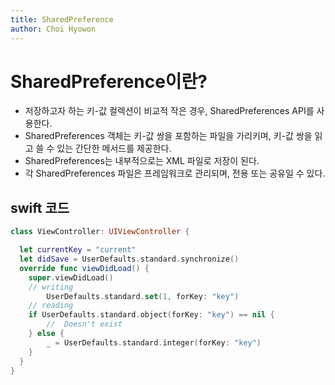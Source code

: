 ```yaml
---
title: SharedPreference
author: Choi Hyowon
---
```

# SharedPreference이란?
* 저장하고자 하는 키-값 컬렉션이 비교적 작은 경우, SharedPreferences API를 사용한다.
* SharedPreferences 객체는 키-값 쌍을 포함하는 파일을 가리키며, 키-값 쌍을 읽고 쓸 수 있는 간단한 메서드를 제공한다.
* SharedPreferences는 내부적으로는 XML 파일로 저장이 된다.
* 각 SharedPreferences 파일은 프레임워크로 관리되며, 전용 또는 공유일 수 있다.

## swift 코드
```swift
class ViewController: UIViewController {

  let currentKey = "current"
  let didSave = UserDefaults.standard.synchronize()
  override func viewDidLoad() {
    super.viewDidLoad()
    // writing
        UserDefaults.standard.set(1, forKey: "key")
    // reading
    if UserDefaults.standard.object(forKey: "key") == nil {
        //  Doesn't exist
    } else {
        _ = UserDefaults.standard.integer(forKey: "key")
    }
  }
}
```